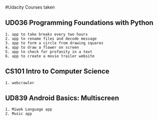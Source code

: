 #Udacity Courses taken

## UD036 Programming Foundations with Python
    1. app to take breaks every two hours
    2. app to rename files and decode message
    3. app to form a circle from drawing squares
    4. app to draw a flower on screen
    5. app to check for profanity in a text
    6. app to create a movie trailer website


## CS101 Intro to Computer Science
    1. webcrawler

## UD839 Android Basics: Multiscreen
    1. Miwok Language app
    2. Music app
